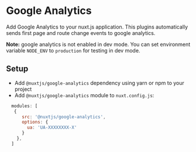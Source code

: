 # Google Analytics
Add Google Analytics to your nuxt.js application.
This plugins automatically sends first page and route change events to google analytics.

**Note:** google analytics is not enabled in dev mode.
You can set environment variable `NODE_ENV` to `production` for testing in dev mode. 


## Setup
- Add `@nuxtjs/google-analytics` dependency using yarn or npm to your project
- Add `@nuxtjs/google-analytics` module to `nuxt.config.js`:
```js
  modules: [
   {
      src: '@nuxtjs/google-analytics',
      options: {
        ua: 'UA-XXXXXXXX-X'
      }
    },
  ]
````


